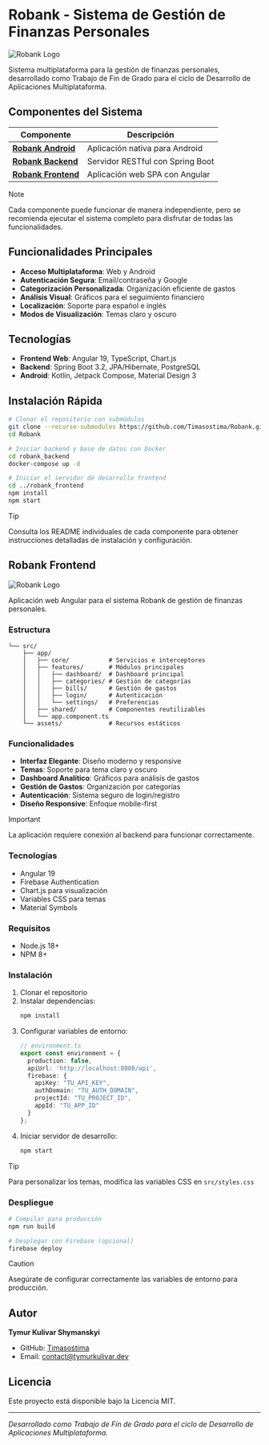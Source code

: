 # Robank - Sistema de Gestión de Finanzas Personales

![Robank Logo](robank_frontend/public/Robank_Logo_Small.png)

Sistema multiplataforma para la gestión de finanzas personales, desarrollado como Trabajo de Fin de Grado para el ciclo de Desarrollo de Aplicaciones Multiplataforma.

## Componentes del Sistema

| Componente | Descripción |
|------------|-------------|
| [**Robank Android**](robank_android/) | Aplicación nativa para Android |
| [**Robank Backend**](robank_backend/) | Servidor RESTful con Spring Boot |
| [**Robank Frontend**](robank_frontend/) | Aplicación web SPA con Angular |

> [!NOTE]
> Cada componente puede funcionar de manera independiente, pero se recomienda ejecutar el sistema completo para disfrutar de todas las funcionalidades.

## Funcionalidades Principales

- **Acceso Multiplataforma**: Web y Android
- **Autenticación Segura**: Email/contraseña y Google
- **Categorización Personalizada**: Organización eficiente de gastos
- **Análisis Visual**: Gráficos para el seguimiento financiero
- **Localización**: Soporte para español e inglés
- **Modos de Visualización**: Temas claro y oscuro

## Tecnologías

- **Frontend Web**: Angular 19, TypeScript, Chart.js
- **Backend**: Spring Boot 3.2, JPA/Hibernate, PostgreSQL
- **Android**: Kotlin, Jetpack Compose, Material Design 3

## Instalación Rápida

```bash
# Clonar el repositorio con submódulos
git clone --recurse-submodules https://github.com/Timasostima/Robank.git
cd Robank

# Iniciar backend y base de datos con Docker
cd robank_backend
docker-compose up -d

# Iniciar el servidor de desarrollo frontend
cd ../robank_frontend
npm install
npm start
```

> [!TIP]
> Consulta los README individuales de cada componente para obtener instrucciones detalladas de instalación y configuración.

## Robank Frontend

![Robank Logo](robank_frontend/public/Robank_Logo_Small.png)

Aplicación web Angular para el sistema Robank de gestión de finanzas personales.

### Estructura

```
└── src/
    ├── app/
    │   ├── core/           # Servicios e interceptores
    │   ├── features/       # Módulos principales
    │   │   ├── dashboard/  # Dashboard principal
    │   │   ├── categories/ # Gestión de categorías
    │   │   ├── bills/      # Gestión de gastos
    │   │   ├── login/      # Autenticación
    │   │   └── settings/   # Preferencias
    │   ├── shared/         # Componentes reutilizables
    │   └── app.component.ts
    └── assets/             # Recursos estáticos
```

### Funcionalidades

- **Interfaz Elegante**: Diseño moderno y responsive
- **Temas**: Soporte para tema claro y oscuro
- **Dashboard Analítico**: Gráficos para análisis de gastos
- **Gestión de Gastos**: Organización por categorías
- **Autenticación**: Sistema seguro de login/registro
- **Diseño Responsive**: Enfoque mobile-first

> [!IMPORTANT]
> La aplicación requiere conexión al backend para funcionar correctamente.

### Tecnologías

- Angular 19
- Firebase Authentication
- Chart.js para visualización
- Variables CSS para temas
- Material Symbols

### Requisitos

- Node.js 18+
- NPM 8+

### Instalación

1. Clonar el repositorio
2. Instalar dependencias:
   ```bash
   npm install
   ```
3. Configurar variables de entorno:
   ```typescript
   // environment.ts
   export const environment = {
     production: false,
     apiUrl: 'http://localhost:8080/api',
     firebase: {
       apiKey: "TU_API_KEY",
       authDomain: "TU_AUTH_DOMAIN",
       projectId: "TU_PROJECT_ID",
       appId: "TU_APP_ID"
     }
   };
   ```
4. Iniciar servidor de desarrollo:
   ```bash
   npm start
   ```

> [!TIP]
> Para personalizar los temas, modifica las variables CSS en `src/styles.css`

### Despliegue

```bash
# Compilar para producción
npm run build

# Desplegar con Firebase (opcional)
firebase deploy
```

> [!CAUTION]
> Asegúrate de configurar correctamente las variables de entorno para producción.

## Autor

**Tymur Kulivar Shymanskyi**
- GitHub: [Timasostima](https://github.com/Timasostima)
- Email: contact@tymurkulivar.dev

## Licencia

Este proyecto está disponible bajo la Licencia MIT.

---

*Desarrollado como Trabajo de Fin de Grado para el ciclo de Desarrollo de Aplicaciones Multiplataforma.*